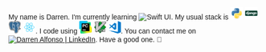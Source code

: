 #### <span style="font-family: Helvetica; font-weight: 300;"> My name is Darren.  I'm currently learning <img alt="Swift UI" width="25px" src="https://developer.apple.com/assets/elements/icons/swiftui/swiftui-96x96.png" />.  My usual stack is [<img alt="python" width="25px" src="https://raw.githubusercontent.com/devicons/devicon/master/icons/python/python-original.svg" />](https://www.python.org/) [<img alt="Django" width="25px" src="https://raw.githubusercontent.com/devicons/devicon/master/icons/django/django-original.svg" />](https://www.djangoproject.com/) [<img alt="Postgres" width="25px" src="https://raw.githubusercontent.com/devicons/devicon/master/icons/postgresql/postgresql-original.svg" />](https://www.postgresql.org/) [<img alt="React" width="25px" src="https://raw.githubusercontent.com/github/explore/80688e429a7d4ef2fca1e82350fe8e3517d3494d/topics/react/react.png"/>](https://reactjs.org/).  I code using <img alt="PyCharm" width="25px" src="https://raw.githubusercontent.com/devicons/devicon/master/icons/pycharm/pycharm-original.svg"/> <img alt="Vim" width="25px" src="https://raw.githubusercontent.com/devicons/devicon/master/icons/vim/vim-original.svg"/> <img alt="Visual Studio Code" width="25px" src="https://raw.githubusercontent.com/github/explore/80688e429a7d4ef2fca1e82350fe8e3517d3494d/topics/visual-studio-code/visual-studio-code.png"/>.  You can contact me on [<img alt="Darren Alfonso | LinkedIn" width="25px" src="https://content.linkedin.com/content/dam/me/business/en-us/amp/brand-site/v2/bg/LI-Bug.svg.original.svg" />](https://www.linkedin.com/in/darrenaalfonso).  Have a good one.  🤙 </span>


<!--
**darrenaalfonso/darrenaalfonso** is a ✨ _special_ ✨ repository because its `README.md` (this file) appears on your GitHub profile.

Here are some ideas to get you started:

- 🔭 I’m currently working on ...
- 🌱 I’m currently learning ...
- 👯 I’m looking to collaborate on ...
- 🤔 I’m looking for help with ...
- 💬 Ask me about ...
- 📫 How to reach me: ...
- 😄 Pronouns: ...
- ⚡ Fun fact: ...
-->
